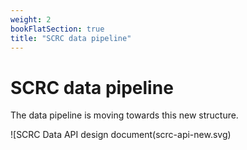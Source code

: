 ```yaml
---
weight: 2
bookFlatSection: true
title: "SCRC data pipeline"
---
```


# SCRC data pipeline

The data pipeline is moving towards this new structure.

![SCRC Data API design document(scrc-api-new.svg)